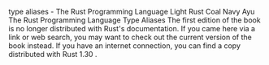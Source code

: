 type aliases - The Rust Programming Language
Light
Rust
Coal
Navy
Ayu
The Rust Programming Language
Type Aliases
The first edition of the book is no longer distributed with Rust's documentation.
If you came here via a link or web search, you may want to check out
the current
version of the book
instead.
If you have an internet connection, you can
find a copy distributed with
Rust
1.30
.